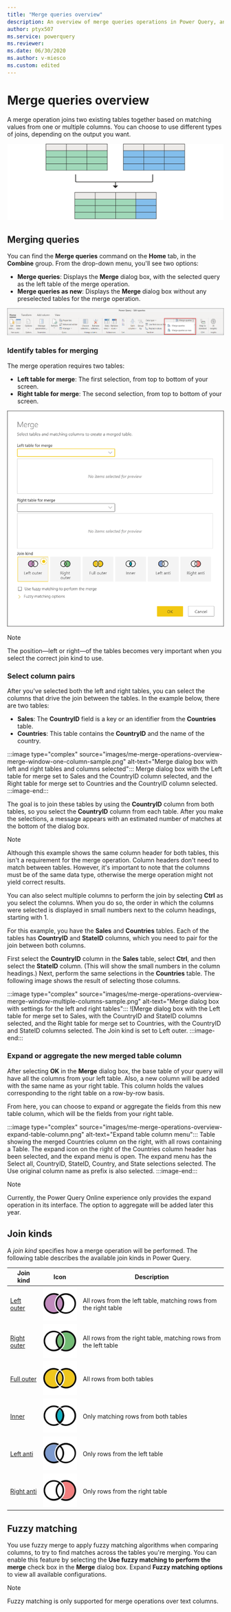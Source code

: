 ```yaml
---
title: "Merge queries overview"
description: An overview of merge queries operations in Power Query, and the basic principles and common uses. 
author: ptyx507
ms.service: powerquery
ms.reviewer: 
ms.date: 06/30/2020
ms.author: v-miesco
ms.custom: edited
---
```


# Merge queries overview
<!--Edit okay? The other articles all call it this, so if you don't like it, please change those cross-references.-->
A merge operation joins two existing tables together based on matching values from one or multiple columns. You can choose to use different types of joins, depending on the output you want.

![Diagram showing two empty tables on top merged to a table on the bottom with all columns from the left table and one from the right table](images/merge-operation-diagram-overview.png "Diagram showing two empty tables on top merged to a table on the bottom with all columns from the left table and one from the right table")

## Merging queries

You can find the **Merge queries** command on the **Home** tab, in the **Combine** group. From the drop-down menu, you'll see two options:

* **Merge queries**: Displays the **Merge** dialog box, with the selected query as the left table of the merge operation.
* **Merge queries as new**: Displays the **Merge** dialog box without any preselected tables for the merge operation.

![Merge queries commands in the Home tab](images/me-merge-operations-overview-merge-icons.png "Merge queries commands in the Home tab")

### Identify tables for merging

The merge operation requires two tables:

* **Left table for merge**: The first selection, from top to bottom of your screen.
* **Right table for merge**: The second selection, from top to bottom of your screen.

![Merge dialog box](images/me-merge-operations-overview-merge-window.png "Merge dialog box")

>[!NOTE]
>The position&mdash;left or right&mdash;of the tables becomes very important when you select the correct join kind to use.

### Select column pairs

After you've selected both the left and right tables, you can select the columns that drive the join between the tables. In the example below, there are two tables:

* **Sales**: The **CountryID** field is a key or an identifier from the **Countries** table.
* **Countries**: This table contains the **CountryID** and the name of the country.

:::image type="complex" source="images/me-merge-operations-overview-merge-window-one-column-sample.png" alt-text="Merge dialog box with left and right tables and columns selected":::
   Merge dialog box with the Left table for merge set to Sales and the CountryID column selected, and the Right table for merge set to Countries and the CountryID column selected.
:::image-end:::

The goal is to join these tables by using the **CountryID** column from both tables, so you select the **CountryID** column from each table. After you make the selections, a message appears with an estimated number of matches at the bottom of the dialog box.

>[!NOTE]
> Although this example shows the same column header for both tables, this isn't a requirement for the merge operation. Column headers don't need to match between tables. However, it's important to note that the columns must be of the same data type, otherwise the merge operation might not yield correct results.

You can also select multiple columns to perform the join by selecting **Ctrl** as you select the columns. When you do so, the order in which the columns were selected is displayed in small numbers next to the column headings, starting with 1. 

For this example, you have the **Sales** and **Countries** tables. Each of the tables has **CountryID** and **StateID** columns, which you need to pair for the join between both columns. 

First select the **CountryID** column in the **Sales** table, select **Ctrl**, and then select the **StateID** column. (This will show the small numbers in the column headings.) Next, perform the same selections in the **Countries** table. The following image shows the result of selecting those columns.

:::image type="complex" source="images/me-merge-operations-overview-merge-window-multiple-columns-sample.png" alt-text="Merge dialog box with settings for the left and right tables":::
   ![Merge dialog box with the Left table for merge set to Sales, with the CountryID and StateID columns selected, and the Right table for merge set to Countries, with the CountryID and StateID columns selected. The Join kind is set to Left outer.
:::image-end:::

### Expand or aggregate the new merged table column

After selecting **OK** in the **Merge** dialog box, the base table of your query will have all the columns from your left table. Also, a new column will be added with the same name as your right table. This column holds the values corresponding to the right table on a row-by-row basis.

From here, you can choose to expand or aggregate the fields from this new table column, which will be the fields from your right table.

:::image type="complex" source="images/me-merge-operations-overview-expand-table-column.png" alt-text="Expand table column menu":::
   Table showing the merged Countries column on the right, with all rows containing a Table. The expand icon on the right of the Countries column header has been selected, and the expand menu is open. The expand menu has the Select all, CountryID, StateID, Country, and State selections selected. The Use original column name as prefix is also selected.
:::image-end:::

>[!NOTE]
>Currently, the Power Query Online experience only provides the expand operation in its interface. The option to aggregate will be added later this year.

## Join kinds

A *join kind* specifies how a merge operation will be performed. The following table describes the available join kinds in Power Query.

|Join kind| Icon| Description|
|---------------|-----|-----------|
|[Left outer](merge-queries-left-outer.md)| ![Left outer](images/JoinKindLeftOuterIcon.jpg)| All rows from the left table, matching rows from the right table|
|[Right outer](merge-queries-right-outer.md)| ![Right outer](images/JoinKindRightOuterIcon.jpg)| All rows from the right table, matching rows from the left table|
|[Full outer](merge-queries-full-outer.md)| ![Full outer](images/JoinKindFullOuterIcon.jpg)| All rows from both tables|
|[Inner](merge-queries-inner.md)| ![Inner](images/JoinKindInnerIcon.jpg)| Only matching rows from both tables|
|[Left anti](merge-queries-left-anti.md)| ![Left anti](images/JoinKindLeftAntiIcon.jpg)| Only rows from the left table|
|[Right anti](merge-queries-right-anti.md)| ![Right anti](images/JoinKindRightAntiIcon.jpg)| Only rows from the right table|

## Fuzzy matching

You use fuzzy merge to apply fuzzy matching algorithms when comparing columns, to try to find matches across the tables you're merging. You can enable this feature by selecting the **Use fuzzy matching to perform the merge** check box in the **Merge** dialog box. Expand **Fuzzy matching options** to view all available configurations.

>[!NOTE]
>Fuzzy matching is only supported for merge operations over text columns.
